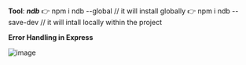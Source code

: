 **Tool**: _**ndb**_
👉 npm i ndb --global // it will install globally
👉 npm i ndb --save-dev // it will intall locally within the project

**Error Handling in Express**

![image](https://user-images.githubusercontent.com/77439221/208911174-bfeccee5-672a-495b-b56b-7903bc50764d.png)
